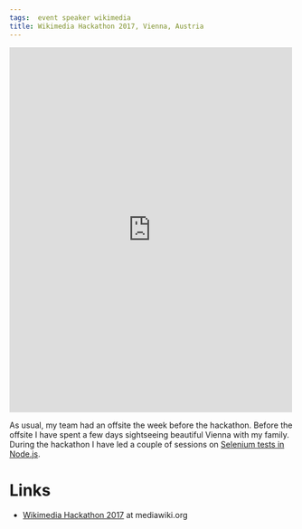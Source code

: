 ```yaml
---
tags:  event speaker wikimedia
title: Wikimedia Hackathon 2017, Vienna, Austria
---
```

<iframe src="https://www.facebook.com/plugins/post.php?href=https%3A%2F%2Fwww.facebook.com%2Fmedia%2Fset%2F%3Fset%3Da.10155341129007290.1073741923.735252289%26type%3D3&width=500" width="500" height="646" style="border:none;overflow:hidden" scrolling="no" frameborder="0" allowTransparency="true"></iframe>

As usual, my team had an offsite the week before the hackathon. Before the offsite I have spent a few days sightseeing beautiful Vienna with my family. During the hackathon I have led a couple of sessions on [Selenium tests in Node.js](https://phabricator.wikimedia.org/T159945).

# Links

- [Wikimedia Hackathon 2017](https://www.mediawiki.org/wiki/Wikimedia_Hackathon_2017) at mediawiki.org
